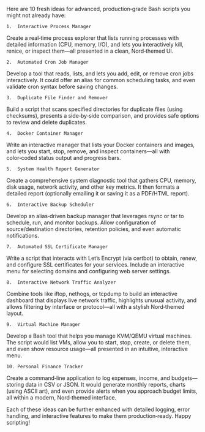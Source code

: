 Here are 10 fresh ideas for advanced, production‐grade Bash scripts you might not already have:


	1.	Interactive Process Manager
Create a real‑time process explorer that lists running processes with detailed information (CPU, memory, I/O), and lets you interactively kill, renice, or inspect them—all presented in a clean, Nord‑themed UI.


	2.	Automated Cron Job Manager
Develop a tool that reads, lists, and lets you add, edit, or remove cron jobs interactively. It could offer an alias for common scheduling tasks, and even validate cron syntax before saving changes.


	3.	Duplicate File Finder and Remover
Build a script that scans specified directories for duplicate files (using checksums), presents a side‑by‑side comparison, and provides safe options to review and delete duplicates.


	4.	Docker Container Manager
Write an interactive manager that lists your Docker containers and images, and lets you start, stop, remove, and inspect containers—all with color‑coded status output and progress bars.


	5.	System Health Report Generator
Create a comprehensive system diagnostic tool that gathers CPU, memory, disk usage, network activity, and other key metrics. It then formats a detailed report (optionally emailing it or saving it as a PDF/HTML report).


	6.	Interactive Backup Scheduler
Develop an alias‑driven backup manager that leverages rsync or tar to schedule, run, and monitor backups. Allow configuration of source/destination directories, retention policies, and even automatic notifications.


	7.	Automated SSL Certificate Manager
Write a script that interacts with Let’s Encrypt (via certbot) to obtain, renew, and configure SSL certificates for your services. Include an interactive menu for selecting domains and configuring web server settings.


	8.	Interactive Network Traffic Analyzer
Combine tools like iftop, nethogs, or tcpdump to build an interactive dashboard that displays live network traffic, highlights unusual activity, and allows filtering by interface or protocol—all with a stylish Nord‑themed layout.


	9.	Virtual Machine Manager
Develop a Bash tool that helps you manage KVM/QEMU virtual machines. The script would list VMs, allow you to start, stop, create, or delete them, and even show resource usage—all presented in an intuitive, interactive menu.


	10.	Personal Finance Tracker
Create a command‑line application to log expenses, income, and budgets—storing data in CSV or JSON. It would generate monthly reports, charts (using ASCII art), and even provide alerts when you approach budget limits, all within a modern, Nord‑themed interface.

Each of these ideas can be further enhanced with detailed logging, error handling, and interactive features to make them production‑ready. Happy scripting!